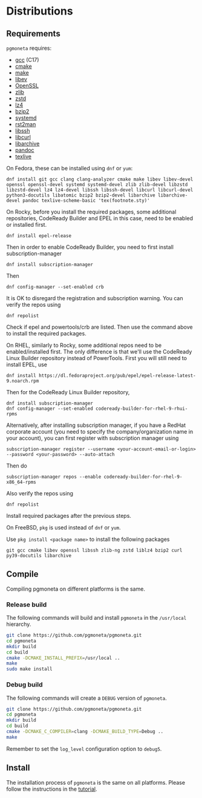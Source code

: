 # Distributions

## Requirements
`pgmoneta` requires:

* [gcc](https://gcc.gnu.org) (C17)
* [cmake](https://cmake.org)
* [make](https://www.gnu.org/software/make/)
* [libev](http://software.schmorp.de/pkg/libev.html)
* [OpenSSL](http://www.openssl.org/)
* [zlib](https://zlib.net)
* [zstd](http://www.zstd.net)
* [lz4](https://lz4.github.io/lz4/)
* [bzip2](http://sourceware.org/bzip2/)
* [systemd](https://www.freedesktop.org/wiki/Software/systemd/)
* [rst2man](https://docutils.sourceforge.io/)
* [libssh](https://www.libssh.org/)
* [libcurl](https://curl.se/libcurl/)
* [libarchive](http://www.libarchive.org/)
* [pandoc](https://pandoc.org/)
* [texlive](https://www.tug.org/texlive/)

On Fedora, these can be installed using `dnf` or `yum`:
```
dnf install git gcc clang clang-analyzer cmake make libev libev-devel openssl openssl-devel systemd systemd-devel zlib zlib-devel libzstd libzstd-devel lz4 lz4-devel libssh libssh-devel libcurl libcurl-devel python3-docutils libatomic bzip2 bzip2-devel libarchive libarchive-devel pandoc texlive-scheme-basic 'tex(footnote.sty)'
```
On Rocky, before you install the required packages, some additional repositories, CodeReady Builder and EPEL in this case, need to be enabled or installed first.
```
dnf install epel-release
```
Then in order to enable CodeReady Builder, you need to first install subscription-manager
```
dnf install subscription-manager
```
Then
```
dnf config-manager --set-enabled crb
```
It is OK to disregard the registration and subscription warning.
You can verify the repos using 
```
dnf repolist
```
Check if epel and powertools/crb are listed. Then use the command above to install the required packages.

On RHEL, similarly to Rocky, some additional repos need to be enabled/installed first. The only difference is that we'll use
the CodeReady Linux Builder repository instead of PowerTools.
First you will still need to install EPEL, use
```
dnf install https://dl.fedoraproject.org/pub/epel/epel-release-latest-9.noarch.rpm
```
Then for the CodeReady Linux Builder repository, 
```
dnf install subscription-manager
dnf config-manager --set-enabled codeready-builder-for-rhel-9-rhui-rpms
```
Alternatively, after installing subscription manager, if you have a RedHat corporate account
(you need to specify the company/organization name in your account), you can first register with subscription manager using
```
subscription-manager register --username <your-account-email-or-login> --password <your-password> --auto-attach
```
Then do
```
subscription-manager repos --enable codeready-builder-for-rhel-9-x86_64-rpms
```
Also verify the repos using
```
dnf repolist
```
Install required packages after the previous steps.

On FreeBSD, `pkg` is used instead of `dnf` or `yum`. 

Use `pkg install <package name>` to install the following packages
```
git gcc cmake libev openssl libssh zlib-ng zstd liblz4 bzip2 curl py39-docutils libarchive
```

## Compile
Compiling pgmoneta on different platforms is the same.

### Release build

The following commands will build and install `pgmoneta` in the `/usr/local` hierarchy.

```sh
git clone https://github.com/pgmoneta/pgmoneta.git
cd pgmoneta
mkdir build
cd build
cmake -DCMAKE_INSTALL_PREFIX=/usr/local ..
make
sudo make install
```

### Debug build

The following commands will create a `DEBUG` version of `pgmoneta`.

```sh
git clone https://github.com/pgmoneta/pgmoneta.git
cd pgmoneta
mkdir build
cd build
cmake -DCMAKE_C_COMPILER=clang -DCMAKE_BUILD_TYPE=Debug ..
make
```

Remember to set the `log_level` configuration option to `debug5`.

## Install
The installation process of `pgmoneta` is the same on all platforms. Please follow the
instructions in the [tutorial](https://github.com/pgmoneta/pgmoneta/blob/main/doc/tutorial/01_install.md).
